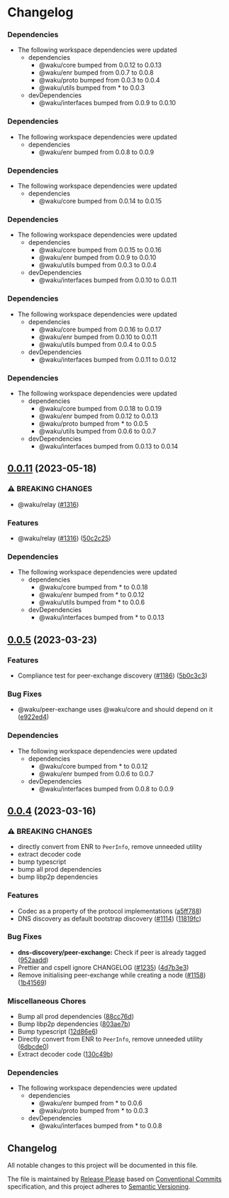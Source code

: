 # Changelog

### Dependencies

* The following workspace dependencies were updated
  * dependencies
    * @waku/core bumped from 0.0.12 to 0.0.13
    * @waku/enr bumped from 0.0.7 to 0.0.8
    * @waku/proto bumped from 0.0.3 to 0.0.4
    * @waku/utils bumped from * to 0.0.3
  * devDependencies
    * @waku/interfaces bumped from 0.0.9 to 0.0.10

### Dependencies

* The following workspace dependencies were updated
  * dependencies
    * @waku/enr bumped from 0.0.8 to 0.0.9

### Dependencies

* The following workspace dependencies were updated
  * dependencies
    * @waku/core bumped from 0.0.14 to 0.0.15

### Dependencies

* The following workspace dependencies were updated
  * dependencies
    * @waku/core bumped from 0.0.15 to 0.0.16
    * @waku/enr bumped from 0.0.9 to 0.0.10
    * @waku/utils bumped from 0.0.3 to 0.0.4
  * devDependencies
    * @waku/interfaces bumped from 0.0.10 to 0.0.11

### Dependencies

* The following workspace dependencies were updated
  * dependencies
    * @waku/core bumped from 0.0.16 to 0.0.17
    * @waku/enr bumped from 0.0.10 to 0.0.11
    * @waku/utils bumped from 0.0.4 to 0.0.5
  * devDependencies
    * @waku/interfaces bumped from 0.0.11 to 0.0.12

### Dependencies

* The following workspace dependencies were updated
  * dependencies
    * @waku/core bumped from 0.0.18 to 0.0.19
    * @waku/enr bumped from 0.0.12 to 0.0.13
    * @waku/proto bumped from * to 0.0.5
    * @waku/utils bumped from 0.0.6 to 0.0.7
  * devDependencies
    * @waku/interfaces bumped from 0.0.13 to 0.0.14

## [0.0.11](https://github.com/waku-org/js-waku/compare/peer-exchange-v0.0.10...peer-exchange-v0.0.11) (2023-05-18)


### ⚠ BREAKING CHANGES

* @waku/relay ([#1316](https://github.com/waku-org/js-waku/issues/1316))

### Features

* @waku/relay ([#1316](https://github.com/waku-org/js-waku/issues/1316)) ([50c2c25](https://github.com/waku-org/js-waku/commit/50c2c2540f3c5ff78d93f3fea646da0eee246e17))


### Dependencies

* The following workspace dependencies were updated
  * dependencies
    * @waku/core bumped from * to 0.0.18
    * @waku/enr bumped from * to 0.0.12
    * @waku/utils bumped from * to 0.0.6
  * devDependencies
    * @waku/interfaces bumped from * to 0.0.13

## [0.0.5](https://github.com/waku-org/js-waku/compare/peer-exchange-v0.0.4...peer-exchange-v0.0.5) (2023-03-23)


### Features

* Compliance test for peer-exchange discovery ([#1186](https://github.com/waku-org/js-waku/issues/1186)) ([5b0c3c3](https://github.com/waku-org/js-waku/commit/5b0c3c3cac3ddb5687d8f59457d6056527a8666c))


### Bug Fixes

* @waku/peer-exchange uses @waku/core and should depend on it ([e922ed4](https://github.com/waku-org/js-waku/commit/e922ed49ec70553227751518251152c765efd07c))


### Dependencies

* The following workspace dependencies were updated
  * dependencies
    * @waku/core bumped from * to 0.0.12
    * @waku/enr bumped from 0.0.6 to 0.0.7
  * devDependencies
    * @waku/interfaces bumped from 0.0.8 to 0.0.9

## [0.0.4](https://github.com/waku-org/js-waku/compare/peer-exchange-v0.0.3...peer-exchange-v0.0.4) (2023-03-16)


### ⚠ BREAKING CHANGES

* directly convert from ENR to `PeerInfo`, remove unneeded utility
* extract decoder code
* bump typescript
* bump all prod dependencies
* bump libp2p dependencies

### Features

* Codec as a property of the protocol implementations ([a5ff788](https://github.com/waku-org/js-waku/commit/a5ff788eed419556e11319f22ca9e3109c81df92))
* DNS discovery as default bootstrap discovery ([#1114](https://github.com/waku-org/js-waku/issues/1114)) ([11819fc](https://github.com/waku-org/js-waku/commit/11819fc7b14e18385d421facaf2af0832cad1da8))


### Bug Fixes

* **dns-discovery/peer-exchange:** Check if peer is already tagged ([952aadd](https://github.com/waku-org/js-waku/commit/952aadd7bbbe1a7265c5126c1678f552bef0648d))
* Prettier and cspell ignore CHANGELOG ([#1235](https://github.com/waku-org/js-waku/issues/1235)) ([4d7b3e3](https://github.com/waku-org/js-waku/commit/4d7b3e39e6761afaf5d05a13cc4b3c23e15f9bd5))
* Remove initialising peer-exchange while creating a node ([#1158](https://github.com/waku-org/js-waku/issues/1158)) ([1b41569](https://github.com/waku-org/js-waku/commit/1b4156902387ea35b24b3d6f5d22e4635ea8cf18))


### Miscellaneous Chores

* Bump all prod dependencies ([88cc76d](https://github.com/waku-org/js-waku/commit/88cc76d2b811e1fa4460207f38704ecfe18fb260))
* Bump libp2p dependencies ([803ae7b](https://github.com/waku-org/js-waku/commit/803ae7bd8ed3de665026446c23cde90e7eba9d36))
* Bump typescript ([12d86e6](https://github.com/waku-org/js-waku/commit/12d86e6abcc68e27c39ca86b4f0dc2b68cdd6000))
* Directly convert from ENR to `PeerInfo`, remove unneeded utility ([6dbcde0](https://github.com/waku-org/js-waku/commit/6dbcde041ab8fa8c2df75cc25319a0eccf6b0454))
* Extract decoder code ([130c49b](https://github.com/waku-org/js-waku/commit/130c49b636807063364f309da0da2a24a68f2178))


### Dependencies

* The following workspace dependencies were updated
  * dependencies
    * @waku/enr bumped from * to 0.0.6
    * @waku/proto bumped from * to 0.0.3
  * devDependencies
    * @waku/interfaces bumped from * to 0.0.8

## Changelog

All notable changes to this project will be documented in this file.

The file is maintained by [Release Please](https://github.com/googleapis/release-please) based on [Conventional Commits](https://www.conventionalcommits.org) specification,
and this project adheres to [Semantic Versioning](https://semver.org/spec/v2.0.0.html).
